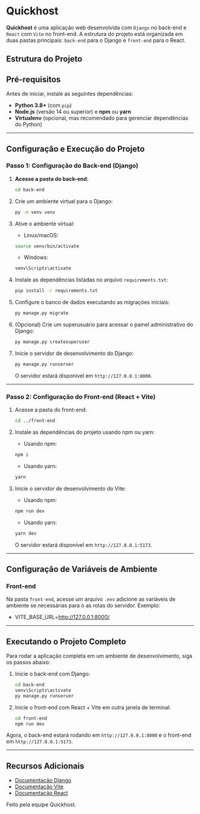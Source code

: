 # Quickhost

**Quickhost** é uma aplicação web desenvolvida com `Django` no back-end e `React` com `Vite` no front-end. A estrutura do projeto está organizada em duas pastas principais: `back-end` para o Django e `front-end` para o React.

## Estrutura do Projeto

## Pré-requisitos

Antes de iniciar, instale as seguintes dependências:

- **Python 3.8+** (com `pip`)
- **Node.js** (versão 14 ou superior) e **npm** ou **yarn**
- **Virtualenv** (opcional, mas recomendado para gerenciar dependências do Python)

---

## Configuração e Execução do Projeto

### Passo 1: Configuração do Back-end (Django)

1. **Acesse a pasta do back-end**:

   ```bash
   cd back-end
   ```

2. Crie um ambiente virtual para o Django:

   ```bash
   py -m venv venv
   ```

3. Ative o ambiente virtual:

   - Linux/macOS:

   ```bash
   source venv/bin/activate
   ```

   - Windows:

   ```bash
   venv\Scripts\activate
   ```

4. Instale as dependências listadas no arquivo `requirements.txt`:

   ```bash
   pip install -r requirements.txt
   ```

5. Configure o banco de dados executando as migrações iniciais:

   ```bash
   py manage.py migrate
   ```

6. (Opcional) Crie um superusuário para acessar o painel administrativo do Django:

   ```bash
   py manage.py createsuperuser
   ```

7. Inicie o servidor de desenvolvimento do Django:

   ```bash
   py manage.py runserver
   ```

   O servidor estará disponível em `http://127.0.0.1:8000`.

---

### Passo 2: Configuração do Front-end (React + Vite)

1. Acesse a pasta do front-end:

   ```bash
   cd ../front-end
   ```

2. Instale as dependências do projeto usando npm ou yarn:

   - Usando npm:

   ```bash
   npm i
   ```

   - Usando yarn:

   ```bash
   yarn
   ```

3. Inicie o servidor de desenvolvimento do Vite:

   - Usando npm:

   ```bash
   npm run dev
   ```

   - Usando yarn:

   ```bash
   yarn dev
   ```

   O servidor estará disponível em `http://127.0.0.1:5173`.

---

## Configuração de Variáveis de Ambiente

### Front-end

Na pasta `front-end`, acesse um arquivo `.env` adicione as variáveis de ambiente se necessárias para o as rotas do servidor. Exemplo:

- VITE_BASE_URL=http://127.0.0.1:8000/

---

## Executando o Projeto Completo

Para rodar a aplicação completa em um ambiente de desenvolvimento, siga os passos abaixo:

1. Inicie o back-end com Django:

   ```bash
   cd back-end
   venv\Scripts\activate
   py manage.py runserver
   ```

2. Inicie o front-end com React + Vite em outra janela de terminal:

   ```bash
   cd front-end
   npm run dev
   ```

Agora, o back-end estará rodando em `http://127.0.0.1:8000` e o front-end em `http://127.0.0.1:5173`.

---

## Recursos Adicionais

- [Documentação Django](https://www.djangoproject.com/)
- [Documentação Vite](https://vitejs.dev/)
- [Documentação React](https://reactjs.org/)

Feito pela equipe Quickhost.
